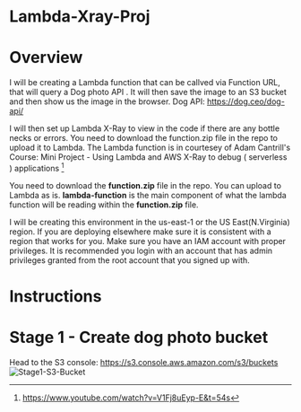 # Lambda-Xray-Proj

# Overview 
I will be creating a Lambda function that can be callved via Function URL, that will query a Dog photo API . It will then save the image to an S3 bucket and then show us the image in the browser. 
Dog API: https://dog.ceo/dog-api/

I will then set up Lambda X-Ray to view in the code if there are any bottle necks or errors. 
You need to download the function.zip file in the repo to upload it to Lambda. 
The Lambda function is in courtesey of Adam Cantrill's Course: Mini Project - Using Lambda and AWS X-Ray to debug ( serverless ) applications [^1]

You need to download the **function.zip** file in the repo. You can upload to Lambda as is. 
**lambda-function** is the main component of what the lambda function will be reading within the **function.zip** file.

I will be creating this environment in the us-east-1 or the US East(N.Virginia) region. If you are deploying elsewhere make sure it is consistent with a region that works for you.
Make sure you have an IAM account with proper privileges. It is recommended you login with an account that has admin privileges granted from the root account that you signed up with.

# Instructions
# Stage 1  - Create dog photo bucket
Head to the S3 console: https://s3.console.aws.amazon.com/s3/buckets
![Stage1-S3-Bucket](https://github.com/Michael-DTran/Lambda-Xray-Proj/assets/112426094/a8f31cc1-930e-4e52-b22a-7cfeb05e1b51)



[^1]: https://www.youtube.com/watch?v=V1Fj8uEyp-E&t=54s


